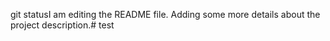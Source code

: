 git statusI am editing the README file. Adding some more details about the project description.# test
